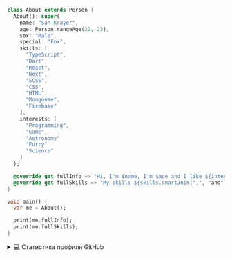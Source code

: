 ```dart
class About extends Person {
  About(): super(
    name: "San Krayer",
    age: Person.rangeAge(22, 23),
    sex: "Male",
    special: "Fox",
    skills: [
      "TypeScript",
      "Dart",
      "React",
      "Next",
      "SCSS",
      "CSS",
      "HTML",
      "Mongoose",
      "Firebase"
    ],
    interests: [
      "Programming",
      "Game",
      "Astronomy"
      "Furry"
      "Science"
    ]
  );

  @override get fullInfo => "Hi, I'm $name, I'm $age and I like ${interests.smartJoin(",", "and")}";
  @override get fullSkills => "My skills ${skills.smartJoin(",", "and")}";
}
```
```dart
void main() {
  var me = About();

  print(me.fullInfo);
  print(me.fullSkills);
}
```
<details> 
  <summary>💻 Статистика профиля GitHub</summary>
  <br/>
    <a href="https://github.com/anuraghazra/github-readme-stats"><img alt="DenverCoder1's Github Stats" src="https://denvercoder1-github-readme-stats.vercel.app/api/?username=nortfox1&show_icons=true&count_private=true&theme=react&hide_border=true&bg_color=1F222E&title_color=F85D7F&icon_color=F8D866" height="192px"/></a>
  <a href="https://github.com/anuraghazra/github-readme-stats"><img alt="DenverCoder1's Top Languages" src="https://github-readme-stats.vercel.app/api/top-langs/?username=nortfox1&langs_count=8&layout=compact&theme=react&hide_border=true&bg_color=1F222E&title_color=F85D7F&icon_color=F8D866&hide=Jupyter%20Notebook" height="192px"/></a>
  <br/>
</details>
